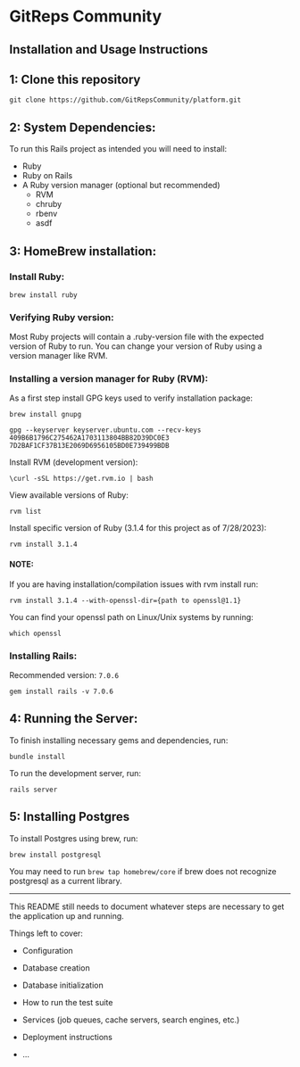 # GitReps Community

## Installation and Usage Instructions

## 1: Clone this repository

```
git clone https://github.com/GitRepsCommunity/platform.git
```

## 2: System Dependencies:
To run this Rails project as intended you will need to install:
- Ruby
- Ruby on Rails
- A Ruby version manager (optional but recommended)
   - RVM
   - chruby
   - rbenv
   - asdf

## 3: HomeBrew installation:

### Install Ruby:
```
brew install ruby
```

### Verifying Ruby version:
Most Ruby projects will contain a .ruby-version file with the expected version of Ruby to run.
You can change your version of Ruby using a version manager like RVM.

### Installing a version manager for Ruby (RVM):
As a first step install GPG keys used to verify installation package:
```
brew install gnupg 

gpg --keyserver keyserver.ubuntu.com --recv-keys 409B6B1796C275462A1703113804BB82D39DC0E3 7D2BAF1CF37B13E2069D6956105BD0E739499BDB
```

Install RVM (development version):
```
\curl -sSL https://get.rvm.io | bash
```

View available versions of Ruby:
```
rvm list
```

Install specific version of Ruby (3.1.4 for this project as of 7/28/2023):
```
rvm install 3.1.4
```
#### NOTE: 
If you are having installation/compilation issues with rvm install run:
```
rvm install 3.1.4 --with-openssl-dir={path to openssl@1.1}
```

You can find your openssl path on Linux/Unix systems by running:
```
which openssl
```

### Installing Rails:
Recommended version: ```7.0.6```
```
gem install rails -v 7.0.6
```

## 4: Running the Server:
To finish installing necessary gems and dependencies, run:
```
bundle install
```

To run the development server, run:
```
rails server
```

## 5: Installing Postgres
To install Postgres using brew, run:
```
brew install postgresql
```
You may need to run ```brew tap homebrew/core``` if brew does not recognize postgresql as a current library.



---------------------------------------------------------------------------

This README still needs to document whatever steps are necessary to get the
application up and running.

Things left to cover:

* Configuration

* Database creation

* Database initialization

* How to run the test suite

* Services (job queues, cache servers, search engines, etc.)

* Deployment instructions

* ...
